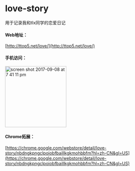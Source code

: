 # love-story

用于记录我和tlx同学的恋爱日记

#### Web地址：

[http://ttop5.net/love/](http://ttop5.net/love/)


#### 手机访问：

<img width="200" alt="screen shot 2017-09-08 at 7 41 11 pm" src="https://user-images.githubusercontent.com/9512362/43934355-96293aee-9c81-11e8-96aa-92164dfd8e8e.png">


#### Chrome拓展：

[https://chrome.google.com/webstore/detail/love-story/nbdngkpngclpoiobfbaillkgkmohbbfm?hl=zh-CN&gl=US](https://chrome.google.com/webstore/detail/love-story/nbdngkpngclpoiobfbaillkgkmohbbfm?hl=zh-CN&gl=US)
